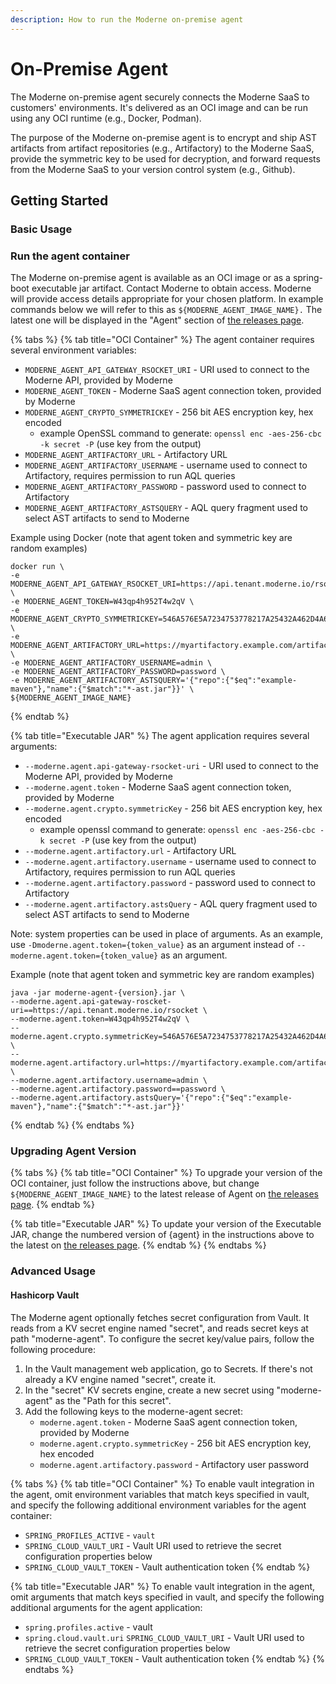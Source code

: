 ```yaml
---
description: How to run the Moderne on-premise agent
---
```


# On-Premise Agent

The Moderne on-premise agent securely connects the Moderne SaaS to customers' environments. It's delivered as an OCI image and can be run using any OCI runtime (e.g., Docker, Podman).

The purpose of the Moderne on-premise agent is to encrypt and ship AST artifacts from artifact repositories (e.g., Artifactory) to the Moderne SaaS, provide the symmetric key to be used for decryption, and forward requests from the Moderne SaaS to your version control system (e.g., Github).

## Getting Started

### Basic Usage

### Run the agent container

The Moderne on-premise agent is available as an OCI image or as a spring-boot executable jar artifact. Contact Moderne to obtain access. Moderne will provide access details appropriate for your chosen platform. In example commands below we will refer to this as `${MODERNE_AGENT_IMAGE_NAME}.` The latest one will be displayed in the "Agent" section of [the releases page](releases/releases.md).

{% tabs %}
{% tab title="OCI Container" %}
The agent container requires several environment variables:

* `MODERNE_AGENT_API_GATEWAY_RSOCKET_URI` - URI used to connect to the Moderne API, provided by Moderne
* `MODERNE_AGENT_TOKEN` - Moderne SaaS agent connection token, provided by Moderne
* `MODERNE_AGENT_CRYPTO_SYMMETRICKEY` - 256 bit AES encryption key, hex encoded
  * example OpenSSL command to generate: `openssl enc -aes-256-cbc -k secret -P` (use key from the output)
* `MODERNE_AGENT_ARTIFACTORY_URL` - Artifactory URL
* `MODERNE_AGENT_ARTIFACTORY_USERNAME` - username used to connect to Artifactory, requires permission to run AQL queries
* `MODERNE_AGENT_ARTIFACTORY_PASSWORD` - password used to connect to Artifactory
* `MODERNE_AGENT_ARTIFACTORY_ASTSQUERY` - AQL query fragment used to select AST artifacts to send to Moderne

Example using Docker (note that agent token and symmetric key are random examples)

```
docker run \
-e MODERNE_AGENT_API_GATEWAY_RSOCKET_URI=https://api.tenant.moderne.io/rsocket \
-e MODERNE_AGENT_TOKEN=W43qp4h952T4w2qV \
-e MODERNE_AGENT_CRYPTO_SYMMETRICKEY=546A576E5A7234753778217A25432A462D4A614E645267556B58703273357638 \
-e MODERNE_AGENT_ARTIFACTORY_URL=https://myartifactory.example.com/artifactory/ \
-e MODERNE_AGENT_ARTIFACTORY_USERNAME=admin \
-e MODERNE_AGENT_ARTIFACTORY_PASSWORD=password \
-e MODERNE_AGENT_ARTIFACTORY_ASTSQUERY='{"repo":{"$eq":"example-maven"},"name":{"$match":"*-ast.jar"}}' \
${MODERNE_AGENT_IMAGE_NAME}
```
{% endtab %}

{% tab title="Executable JAR" %}
The agent application requires several arguments:

* `--moderne.agent.api-gateway-rsocket-uri` - URI used to connect to the Moderne API, provided by Moderne
* `--moderne.agent.token` - Moderne SaaS agent connection token, provided by Moderne
* `--moderne.agent.crypto.symmetricKey` - 256 bit AES encryption key, hex encoded
  * example openssl command to generate: `openssl enc -aes-256-cbc -k secret -P` (use key from the output)
* `--moderne.agent.artifactory.url` - Artifactory URL
* `--moderne.agent.artifactory.username` - username used to connect to Artifactory, requires permission to run AQL queries
* `--moderne.agent.artifactory.password` - password used to connect to Artifactory
* `--moderne.agent.artifactory.astsQuery` - AQL query fragment used to select AST artifacts to send to Moderne

Note: system properties can be used in place of arguments. As an example, use `-Dmoderne.agent.token={token_value}` as an argument instead of `--moderne.agent.token={token_value}` as an argument.

Example (note that agent token and symmetric key are random examples)

```
java -jar moderne-agent-{version}.jar \
--moderne.agent.api-gateway-roscket-uri==https://api.tenant.moderne.io/rsocket \
--moderne.agent.token=W43qp4h952T4w2qV \
--moderne.agent.crypto.symmetricKey=546A576E5A7234753778217A25432A462D4A614E645267556B58703273357638 \
--moderne.agent.artifactory.url=https://myartifactory.example.com/artifactory/ \
--moderne.agent.artifactory.username=admin \
--moderne.agent.artifactory.password==password \
--moderne.agent.artifactory.astsQuery='{"repo":{"$eq":"example-maven"},"name":{"$match":"*-ast.jar"}}'
```
{% endtab %}
{% endtabs %}

### Upgrading Agent Version

{% tabs %}
{% tab title="OCI Container" %}
To upgrade your version of the OCI container, just follow the instructions above, but change `${MODERNE_AGENT_IMAGE_NAME}` to the latest release of Agent on [the releases page](../releases/releases.md).
{% endtab %}

{% tab title="Executable JAR" %}
To update your version of the Executable JAR, change the numbered version of {agent} in the instructions above to the latest on [the releases page](../releases/releases.md).
{% endtab %}
{% endtabs %}

### Advanced Usage

#### Hashicorp Vault

The Moderne agent optionally fetches secret configuration from Vault. It reads from a KV secret engine named "secret", and reads secret keys at path "moderne-agent". To configure the secret key/value pairs, follow the following procedure:

1. In the Vault management web application, go to Secrets. If there's not already a KV engine named "secret", create it.
2. In the "secret" KV secrets engine, create a new secret using "moderne-agent" as the "Path for this secret".
3. Add the following keys to the moderne-agent secret:
   * `moderne.agent.token` - Moderne SaaS agent connection token, provided by Moderne
   * `moderne.agent.crypto.symmetricKey` - 256 bit AES encryption key, hex encoded
   * `moderne.agent.artifactory.password` - Artifactory user password

{% tabs %}
{% tab title="OCI Container" %}
To enable vault integration in the agent, omit environment variables that match keys specified in vault, and specify the following additional environment variables for the agent container:

* `SPRING_PROFILES_ACTIVE` - `vault`
* `SPRING_CLOUD_VAULT_URI` - Vault URI used to retrieve the secret configuration properties below
* `SPRING_CLOUD_VAULT_TOKEN` - Vault authentication token
{% endtab %}

{% tab title="Executable JAR" %}
To enable vault integration in the agent, omit arguments that match keys specified in vault, and specify the following additional arguments for the agent application:

* `spring.profiles.active` - vault
* `spring.cloud.vault.uri` `SPRING_CLOUD_VAULT_URI` - Vault URI used to retrieve the secret configuration properties below
* `SPRING_CLOUD_VAULT_TOKEN` - Vault authentication token
{% endtab %}
{% endtabs %}
